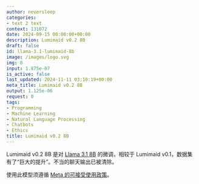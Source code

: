 ```yaml
---
author: neversleep
categories:
- text 2 text
context: 131072
date: 2024-09-15 00:00:00+00:00
description: Lumimaid v0.2 8B
draft: false
id: llama-3.1-lumimaid-8b
image: /images/logo.svg
img: 0
input: 1.875e-07
is_active: false
last_updated: 2024-11-11 03:10:19+00:00
meta_title: Lumimaid v0.2 8B
output: 1.125e-06
request: 0
tags:
- Programming
- Machine Learning
- Natural Language Processing
- Chatbots
- Ethics
title: Lumimaid v0.2 8B
---
```




Lumimaid v0.2 8B 是对 [Llama 3.1 8B](/meta-llama/llama-3.1-8b-instruct) 的微调，相较于 Lumimaid v0.1，数据集有了“巨大的提升”。不当的聊天输出已被清除。

使用此模型须遵循 [Meta 的可接受使用政策](https://llama.meta.com/llama3/use-policy/)。

